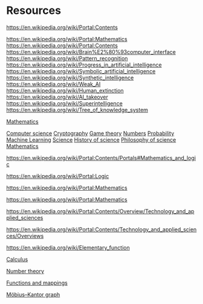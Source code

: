 # Resources

https://en.wikipedia.org/wiki/Portal:Contents


https://en.wikipedia.org/wiki/Portal:Mathematics
https://en.wikipedia.org/wiki/Portal:Contents
https://en.wikipedia.org/wiki/Brain%E2%80%93computer_interface
https://en.wikipedia.org/wiki/Pattern_recognition
https://en.wikipedia.org/wiki/Progress_in_artificial_intelligence
https://en.wikipedia.org/wiki/Symbolic_artificial_intelligence
https://en.wikipedia.org/wiki/Synthetic_intelligence
https://en.wikipedia.org/wiki/Weak_AI
https://en.wikipedia.org/wiki/Human_extinction
https://en.wikipedia.org/wiki/AI_takeover
https://en.wikipedia.org/wiki/Superintelligence
https://en.wikipedia.org/wiki/Tree_of_knowledge_system



[Mathematics](https://en.wikipedia.org/wiki/Wikipedia:WikiProject_Mathematics)

[Computer science](https://en.wikipedia.org/wiki/Wikipedia:WikiProject_Computer_science)
[Cryptography](https://en.wikipedia.org/wiki/Wikipedia:WikiProject_Cryptography)
[Game theory](https://en.wikipedia.org/wiki/Wikipedia:WikiProject_Game_theory)
[Numbers](https://en.wikipedia.org/wiki/Wikipedia:WikiProject_Numbers)
[Probability](https://en.wikipedia.org/wiki/Wikipedia:WikiProject_Probability)
[](https://en.wikipedia.org/wiki/File:Nuvola_apps_kalzium.svg)
[Machine Learning](https://en.wikipedia.org/w/index.php?title=P:ML&action=edit&redlink=1)
[](https://en.wikipedia.org/wiki/File:Nuvola_apps_kalzium.svg)
[Science](https://en.wikipedia.org/wiki/Portal:Science)
[](https://en.wikipedia.org/wiki/File:Astrolabe-Persian-18C.jpg)
[History of science](https://en.wikipedia.org/wiki/Portal:History_of_science)
[](https://en.wikipedia.org/wiki/File:P_philosophy.png)
[ Philosophy of science](https://en.wikipedia.org/wiki/Portal:Philosophy_of_science)
[](https://en.wikipedia.org/wiki/File:Nuvola_apps_edu_mathematics-p.svg)
[Mathematics](https://en.wikipedia.org/wiki/Portal:Mathematics)

https://en.wikipedia.org/wiki/Portal:Contents/Portals#Mathematics_and_logic

https://en.wikipedia.org/wiki/Portal:Logic

https://en.wikipedia.org/wiki/Portal:Mathematics


https://en.wikipedia.org/wiki/Portal:Mathematics

https://en.wikipedia.org/wiki/Portal:Contents/Overview/Technology_and_applied_sciences

https://en.wikipedia.org/wiki/Portal:Contents/Technology_and_applied_sciences/Overviews

https://en.wikipedia.org/wiki/Elementary_function

[Calculus](https://en.wikipedia.org/wiki/Category:Calculus)

[Number theory](https://en.wikipedia.org/wiki/Category:Number_theory)

[Functions and mappings](https://en.wikipedia.org/wiki/Category:Functions_and_mappings)

[Möbius–Kantor graph](https://en.wikipedia.org/wiki/M%C3%B6bius%E2%80%93Kantor_graph)
